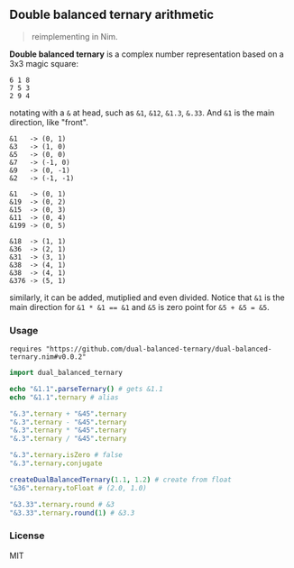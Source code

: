 
Double balanced ternary arithmetic
----

> reimplementing in Nim.

**Double balanced ternary** is a complex number representation based on a 3x3 magic square:

```text
6 1 8
7 5 3
2 9 4
```

notating with a `&` at head, such as `&1`, `&12`, `&1.3`, `&.33`. And `&1` is the main direction, like "front".

```
&1   -> (0, 1)
&3   -> (1, 0)
&5   -> (0, 0)
&7   -> (-1, 0)
&9   -> (0, -1)
&2   -> (-1, -1)

&1   -> (0, 1)
&19  -> (0, 2)
&15  -> (0, 3)
&11  -> (0, 4)
&199 -> (0, 5)

&18  -> (1, 1)
&36  -> (2, 1)
&31  -> (3, 1)
&38  -> (4, 1)
&38  -> (4, 1)
&376 -> (5, 1)
```

similarly, it can be added, mutiplied and even divided. Notice that `&1` is the main direction for `&1 * &1 == &1` and `&5` is zero point for `&5 + &5 = &5`.

### Usage

```
requires "https://github.com/dual-balanced-ternary/dual-balanced-ternary.nim#v0.0.2"
```

```nim
import dual_balanced_ternary

echo "&1.1".parseTernary() # gets &1.1
echo "&1.1".ternary # alias

"&.3".ternary + "&45".ternary
"&.3".ternary - "&45".ternary
"&.3".ternary * "&45".ternary
"&.3".ternary / "&45".ternary

"&.3".ternary.isZero # false
"&.3".ternary.conjugate

createDualBalancedTernary(1.1, 1.2) # create from float
"&36".ternary.toFloat # (2.0, 1.0)

"&3.33".ternary.round # &3
"&3.33".ternary.round(1) # &3.3
```

### License

MIT
